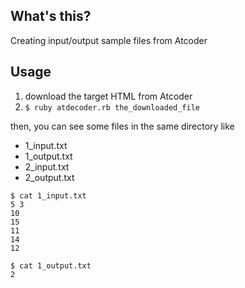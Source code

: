 ## What's this?

Creating input/output sample files from Atcoder

## Usage

1. download the target HTML from Atcoder
2. `$ ruby atdecoder.rb the_downloaded_file`

then, you can see some files in the same directory like

- 1_input.txt
- 1_output.txt
- 2_input.txt
- 2_output.txt

```
$ cat 1_input.txt
5 3
10
15
11
14
12

$ cat 1_output.txt
2
```
